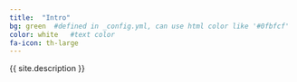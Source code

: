 ```yaml
---
title:  "Intro"
bg: green  #defined in _config.yml, can use html color like '#0fbfcf'
color: white   #text color
fa-icon: th-large
---
```

<div>
    <p>{{ site.description }}</p>
</div>
